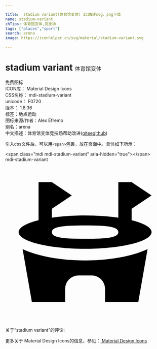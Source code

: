 ```yaml
---

title:  stadium variant(体育馆变体) ICON转svg、png下载
name: stadium-variant
zhTips: 体育馆变体,竞技场
tags: ["places","sport"]
search: arena
image: https://iconhelper.cn/svg/material/stadium-variant.svg

---
```


# stadium variant  <small style="font-size: 60%;font-weight: 100">体育馆变体</small>


<div class="detail-page">
<p>
<span><span class="badge-success badge">免费图标</span> </span>
<br/>
<span>
ICON库：
<span class="badge-secondary badge">Material Design Icons</span> 
</span>
<br/>
<span>
CSS名称：
<span class="badge-secondary badge">mdi-stadium-variant</span> 
</span>
<br/>
<span>
unicode：
<span class="badge-secondary badge">F0720</span> 
<copy-btn content='F0720' btn-title=""></copy-btn>
<copy-btn :content='String.fromCodePoint(parseInt("F0720", 16))' btn-title="复制U"></copy-btn>
</span>
<br/>
<span>
版本：
<span class="badge-secondary badge">1.8.36</span> 
</span><br/><span>标签：<span class="badge-light badge"><router-link to="/tags/places.html">地点</router-link></span><span class="badge-light badge"><router-link to="/tags/sport.html">运动</router-link></span></span>
<br/>
<span>图标来源/作者：<span class="badge-light badge">Alex Efremo</span></span> 
<br/>
<span>别名：<span class="badge-light badge">arena</span></span><br/><span class="zh-detail">中文描述：<span class="badge-primary badge">体育馆变体</span><span class="badge-primary badge">竞技场</span><span class="help-link"><span>帮助改进</span>(<a href="https://gitee.com/liuwave/icon-helper/edit/master/json/material/stadium-variant.json" target="_blank" rel="noopener noreferrer">gitee</a><a href="https://github.com/liuwave/icon-helper/edit/master/json/material/stadium-variant.json" target="_blank" rel="noopener noreferrer">github</a></span>)</span><br/>
</p>
</div>
<div class="alert alert-dark">
  <i class="mdi mdi-stadium-variant mdi-48px"></i>
  <i class="mdi mdi-stadium-variant mdi-36px"></i>
  <i class="mdi mdi-stadium-variant mdi-24px"></i>
  <i class="mdi mdi-stadium-variant mdi-18px"></i>
</div>
<div>
  <p>引入css文件后，可以用<code>&lt;span&gt;</code>包裹，放在页面中。具体如下所示：    
  </p>
  <div class="alert alert-primary" style="font-size: 14px">
    &lt;span class="mdi mdi-stadium-variant" aria-hidden="true"&gt;&lt;/span&gt;
    <copy-btn content='<span class="mdi mdi-stadium-variant" aria-hidden="true"></span>'></copy-btn>
  </div>
  <div class="alert alert-secondary">
    <i class="mdi mdi-stadium-variant"
    style="font-size: 24px"
    aria-hidden="true"></i> mdi-stadium-variant
    <copy-btn content="mdi-stadium-variant" btn-title="复制图标名称"></copy-btn>
  </div>
</div>
<div id="svg" class="svg-wrap">
<svg xmlns="http://www.w3.org/2000/svg" viewBox="0 0 24 24"><path d="M5,3H7L10,5L7,7V8.33C8.47,8.12 10.18,8 12,8C13.82,8 15.53,8.12 17,8.33V3H19L22,5L19,7V8.71C20.85,9.17 22,9.8 22,10.5C22,11.88 17.5,13 12,13C6.5,13 2,11.88 2,10.5C2,9.8 3.15,9.17 5,8.71V3M12,9.5C8.69,9.5 7,9.67 7,10.5C7,11.33 8.69,11.5 12,11.5C15.31,11.5 17,11.33 17,10.5C17,9.67 15.31,9.5 12,9.5M12,14.75C15.81,14.75 19.2,14.08 21.4,13.05L20,21H15V19A2,2 0 0,0 13,17H11A2,2 0 0,0 9,19V21H4L2.6,13.05C4.8,14.08 8.19,14.75 12,14.75Z" /></svg>
</div>
<detail full-name='mdi-stadium-variant'></detail>
<div>
<p>关于“stadium variant”的评论:</p>
</div>
<Vssue title="关于“stadium variant”的评论" ></Vssue>    
<div><p>更多关于 Material Design Icons的信息，参见：<a target="_blank" href="https://iconhelper.cn/material.html"> Material Design Icons</a>
</p></div>

